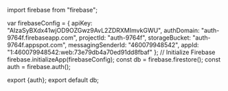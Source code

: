 import firebase from "firebase";

var firebaseConfig = {
    apiKey: "AIzaSyBXdx41wjOD9OZGwz9AvL2ZDRXMImvkGWU",
    authDomain: "auth-9764f.firebaseapp.com",
    projectId: "auth-9764f",
    storageBucket: "auth-9764f.appspot.com",
    messagingSenderId: "460079948542",
    appId: "1:460079948542:web:73e79db4a70ed91dd8fbaf"
  };
  // Initialize Firebase
  firebase.initializeApp(firebaseConfig);
  const db = firebase.firestore();
  const auth = firebase.auth();

  export {auth};
  export default db;
